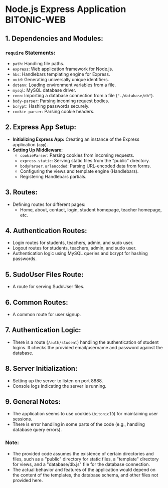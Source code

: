 # Node.js Express Application   BITONIC-WEB
## 1. Dependencies and Modules:
### `require` Statements:
- `path`: Handling file paths.
- `express`: Web application framework for Node.js.
- `hbs`: Handlebars templating engine for Express.
- `uuid`: Generating universally unique identifiers.
- `dotenv`: Loading environment variables from a file.
- `mysql`: MySQL database driver.
- `conn`: Importing a database connection from a file (`"./database/db"`).
- `body-parser`: Parsing incoming request bodies.
- `bcrypt`: Hashing passwords securely.
- `cookie-parser`: Parsing cookie headers.

## 2. Express App Setup:

- **Initializing Express App:** Creating an instance of the Express application (`app`).
- **Setting Up Middleware:**
  - `cookieParser`: Parsing cookies from incoming requests.
  - `express.static`: Serving static files from the "public" directory.
  - `bodyParser.urlencoded`: Parsing URL-encoded data from forms.
  - Configuring the views and template engine (Handlebars).
  - Registering Handlebars partials.

## 3. Routes:

- Defining routes for different pages:
  - Home, about, contact, login, student homepage, teacher homepage, etc.

## 4. Authentication Routes:

- Login routes for students, teachers, admin, and sudo user.
- Logout routes for students, teachers, admin, and sudo user.
- Authentication logic using MySQL queries and bcrypt for hashing passwords.

## 5. SudoUser Files Route:

- A route for serving SudoUser files.

## 6. Common Routes:

- A common route for user signup.

## 7. Authentication Logic:

- There is a route (`/auth/student`) handling the authentication of student logins. It checks the provided email/username and password against the database.

## 8. Server Initialization:

- Setting up the server to listen on port 8888.
- Console logs indicating the server is running.

## 9. General Notes:

- The application seems to use cookies (`bitonicID`) for maintaining user sessions.
- There is error handling in some parts of the code (e.g., handling database query errors).

### Note:

- The provided code assumes the existence of certain directories and files, such as a "public" directory for static files, a "template" directory for views, and a "database/db.js" file for the database connection.
- The actual behavior and features of the application would depend on the content of the templates, the database schema, and other files not provided here.

